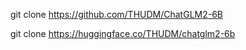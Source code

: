 git clone https://github.com/THUDM/ChatGLM2-6B

git clone https://huggingface.co/THUDM/chatglm2-6b

